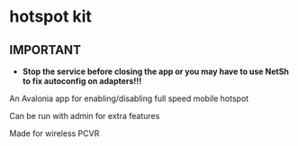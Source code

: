 ﻿# hotspot kit

## IMPORTANT
* **Stop the service before closing the app 
or you may have to use NetSh to fix autoconfig
on adapters!!!**

An Avalonia app for enabling/disabling full speed mobile hotspot

Can be run with admin for extra features

Made for wireless PCVR
